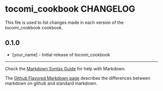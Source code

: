 # tocomi_cookbook CHANGELOG

This file is used to list changes made in each version of the tocomi_cookbook cookbook.

## 0.1.0
- [your_name] - Initial release of tocomi_cookbook

- - -
Check the [Markdown Syntax Guide](http://daringfireball.net/projects/markdown/syntax) for help with Markdown.

The [Github Flavored Markdown page](http://github.github.com/github-flavored-markdown/) describes the differences between markdown on github and standard markdown.
